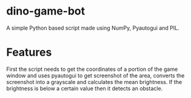 # dino-game-bot
A simple Python based script made using NumPy, Pyautogui and PIL.

# Features
First the script needs to get the coordinates of a portion of the game window and uses pyautogui to get screenshot of the area, converts the screenshot into a grayscale and calculates the mean brightness. If the brightness is below a certain value then it detects an obstacle.
